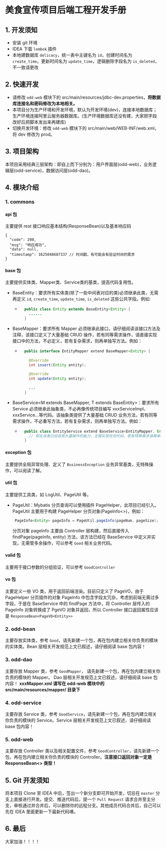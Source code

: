 # 美食宣传项目后端工程开发手册
## 1. 开发须知
- 安装 git 环境
- IDEA 下载 `lombok` 插件
- 本地建数据库 `delicacy`，统一表中主键名为 `id`，创建时间名为 `create_time`，更新时间名为 `update_time`，逻辑删除字段名为 `is_deleted`，不一致请更改
## 2. 快速开发
- 请修改 `odd-web` 模块下的 src/main/resources/jdbc-dev.properties，**将数据库连接名和密码修改为本地相关。**
- 本项目分为生产环境和开发环境，默认为开发环境(dev)，连接本地数据库；生产环境连接阿里云服务器数据库。(生产环境数据库还没有建，大家把字段改好后把脚本发出来再建库)
- 切换开发环境：修改 `odd-web` 模块下的 src/main/web/WEB-INF/web.xml，将 <param-value>dev</param-value> 修改为 prod。
## 3. 项目架构
本项目采用经典三层架构：即自上而下分别为：用户界面层(odd-web)，业务逻辑层(odd-service)，数据访问层(odd-dao)。
## 4. 模块介绍
### 1. commons
#### api 包
主要提供 rest 接口响应基本结构(ResponseBean)以及基本响应码
```
{
  "code": 200,
  "msg": "响应成功",
  "data": null,
  "timestamp": 1625048687337 // 时间戳，有可能会有验证时间的需求
}
```
#### base 包
主要提供实体类、Mapper类、Service类的基类，提高代码复用性。
- BaseEntity<T>：要求所有实体类(除了一些中间表对应的类)必须继承此类，无需再定义 `id`, `create_time`, `update_time`, `is_deleted` 这些公共字段。例如:
  - ```java
      public class Entity extends BaseEntity<Entity> {
        ......
      }
    ```
- BaseMapper<T>：要求所有 Mapper 必须继承此接口，请仔细阅读该接口方法及注释，该接口定义了大量基础 CRUD 操作，若有同等需求操作，请直接实现接口中的方法，不必定义，若有复杂需求，则再单独写方法。例如：
  - ```java
      public interface EntityMapper extend BaseMapper<Entity> {
        
        @Override
        int insert(Entity entity);
        
        @Override
        int update(Entity entity);
        
        ...
      }
    ```
- BaseService<M extends BaseMapper<T>, T extends BaseEntity<T>>：要求所有 Service 必须继承此抽象类，不必再像传统项目编写 xxxServiceImpl、xxxService...等代码。该抽象类提供了大量基础 CRUD 业务方法，若有同等需求操作，不必重写方法，若有复杂需求，则再单独写方法。例如：
  - ```java
      public class EntityService extend BaseService<EntityMapper, Entity> {
        // 现在该类已经具有大量操作的能力，无需实现任何代码，若有特殊需求请再单独写业务方法。
      }
    ```
#### exception 包
主要提供全局异常处理、定义了 `BusinessException` 业务异常基类，无特殊操作，可以阅读了解。
#### util 包
主要提供工具类，如 LogUtil、PageUtil 等。
- PageUtil：Mybatis 分页查询可以使用插件 PageHelper，此项目已经引入。PageUtil 主要用于构建 PageHelper 分页对象(PageInfo<>)，例如：
  ```java
   PageInfo<Entity> pageInfo = PageUtil.pageInfo(pageNum, pageSize);
  ```
  分页对象 pageInfo 主要由 Controller 层构建，然后直接传入 findPage(pageInfo, entity) 方法，该方法已经在 BaseService 中定义并实现，无需管多余操作，可以参考 `Good` 相关业务代码。
#### valid 包
主要用于接口参数的分组验证，可以参考 `GoodController` 
#### vo 包
主要定义一些 VO 类，用于返回前端渲染。目前只定义了 PageVO，由于 PageHelper 分页插件的对象 PageInfo 中包含字段太冗杂，考虑到前端无需过多字段，于是在 BaseService 中的 findPage 方法中，将 Controller 层传入的 PageInfo 对象转换成了 PgeVO 对象并返回，所以 Controller 接口返回属性应该是 `ResponseBean<PageVO<Entity>>`

### 2. odd-bean
主要存放实体类，参考 `Good`，请先新建一个包，再在包内建立相关你负责的模块的实体类。Bean 层相关开发规范上文已叙述，请仔细阅读 base 包内容！

### 3. odd-dao
主要存放 Mapper 类，参考 `GoodMapper`， 请先新建一个包，再在包内建立相关你负责的模块的 Mapper。 Dao 层相关开发规范上文已叙述，请仔细阅读 base 包内容！
**xxxMapper.xml 请写在 odd-web 模块中的 src/main/resources/mapper/ 目录下** 

### 4. odd-service
主要存放 Service 类，参考 `GoodService`，请先新建一个包，再在包内建立相关你负责的模块的 Service。Service 层相关开发规范上文已叙述，请仔细阅读 base 包内容！

### 5. odd-web
主要存放 Controller 类以及相关配置文件，参考 `GoodController`，请先新建一个包，再在包内建立相关你负责的模块的 Controller。**注意接口返回对象一定是 ResponseBean<> 类型！**

## 5. Git 开发须知
将本项目 Clone 至 IDEA 中后，签出一个新分支即可开始开发，切忌在 `master` 分支上直接进行开发。提交、推送代码后，提一个 `Pull Request` 请求合并至主分支，审核通过并合并后，可以删除你的远程分支。其他成员代码合并后，自己可以先在 IDEA 里面更新一下最新代码噢。

## 6. 最后
大家加油！！！！
